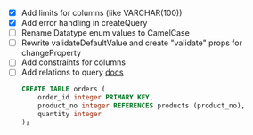 - [x] Add limits for columns (like VARCHAR(100))
- [x] Add error handling in createQuery
- [ ] Rename Datatype enum values to CamelCase
- [ ] Rewrite validateDefaultValue and create "validate" props for changeProperty
- [ ] Add constraints for columns
- [ ] Add relations to query [docs](https://www.postgresql.org/files/documentation/pdf/17/postgresql-17-US.pdf)
  ```sql
  CREATE TABLE orders (
      order_id integer PRIMARY KEY,
      product_no integer REFERENCES products (product_no),
      quantity integer
  );
  ```
